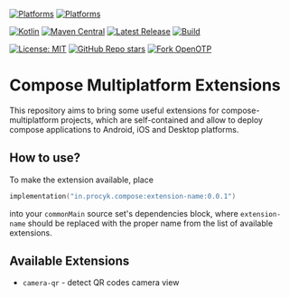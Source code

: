 [![Platforms](https://img.shields.io/badge/mobile-Android%20%7C%20iOS-blue)](https://github.com/avan1235/compose-extensions/releases)
[![Platforms](https://img.shields.io/badge/desktop-Windows%20%7C%20macOS%20%7C%20Linux-blue)](https://github.com/avan1235/compose-extensions/releases)

[![Kotlin](https://img.shields.io/badge/kotlin-1.9.10-green.svg?logo=kotlin)](http://kotlinlang.org)
[![Maven Central](https://img.shields.io/maven-central/v/in.procyk.compose/camera-qr?label=Maven%20Central&color=green)](https://central.sonatype.com/artifact/in.procyk.compose/camera-qr)
[![Latest Release](https://img.shields.io/github/v/release/avan1235/compose-extensions?label=Release&color=green)](https://github.com/avan1235/compose-extensions/releases)
[![Build](https://img.shields.io/github/actions/workflow/status/avan1235/compose-extensions/release.yml?label=Build&color=green)](https://github.com/avan1235/compose-extensions/actions/workflows/release.yml)

[![License: MIT](https://img.shields.io/badge/License-MIT-red.svg)](./LICENSE.md)
[![GitHub Repo stars](https://img.shields.io/github/stars/avan1235/compose-extensions?style=social)](https://github.com/avan1235/compose-extensions/stargazers)
[![Fork OpenOTP](https://img.shields.io/github/forks/avan1235/compose-extensions?logo=github&style=social)](https://github.com/avan1235/compose-extensions/fork)

# Compose Multiplatform Extensions

This repository aims to bring some useful extensions for compose-multiplatform projects, which
are self-contained and allow to deploy compose applications to Android, iOS and Desktop platforms.

## How to use?

To make the extension available, place 

```kotlin
implementation("in.procyk.compose:extension-name:0.0.1")
```

into your `commonMain` source set's dependencies block, where `extension-name` should be replaced with the
proper name from the list of available extensions.

## Available Extensions

- `camera-qr` - detect QR codes camera view
